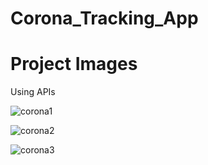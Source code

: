 # Corona_Tracking_App
# Project Images
Using APIs

![corona1](https://user-images.githubusercontent.com/69796327/133884382-f04007bb-efca-4876-9fb2-5dbaa43dce28.PNG)

![corona2](https://user-images.githubusercontent.com/69796327/133884392-0e47f779-d5a5-4311-90e0-214dbf240be0.PNG)

![corona3](https://user-images.githubusercontent.com/69796327/133884397-54405ca8-1711-473f-835c-e49ac103490a.PNG)
